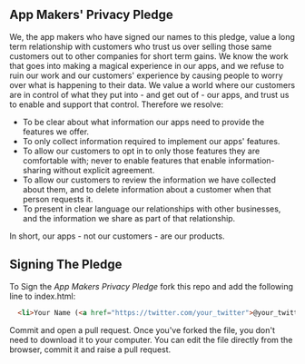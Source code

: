 ## App Makers' Privacy Pledge

We, the app makers who have signed our names to this pledge, value a long term relationship with customers who trust us over selling those same customers out to other companies for short term gains. We know the work that goes into making a magical experience in our apps, and we refuse to ruin our work and our customers' experience by causing people to worry over what is happening to their data. We value a world where our customers are in control of what they put into - and get out of - our apps, and trust us to enable and support that control. Therefore we resolve:</p>

* To be clear about what information our apps need to provide the features we offer.
* To only collect information required to implement our apps' features.
* To allow our customers to opt in to only those features they are comfortable with; never to enable features that enable information-sharing without explicit agreement.
* To allow our customers to review the information we have collected about them, and to delete information about a customer when that person requests it.
* To present in clear language our relationships with other businesses, and the information we share as part of that relationship.

In short, our apps - not our customers - are our products.

## Signing The Pledge

To Sign the _App Makers Privacy Pledge_ fork this repo and add the following line to index.html:

```html
  <li>Your Name (<a href="https://twitter.com/your_twitter">@your_twitter</a>)</li>
```

Commit and open a pull request. Once you've forked the file, you don't need to download it to your computer. You can edit the file directly from the browser, commit it and raise a pull request.

